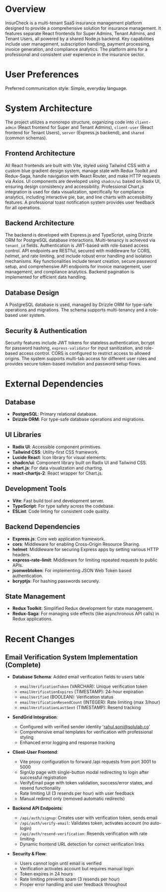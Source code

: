 # Overview
InsurCheck is a multi-tenant SaaS insurance management platform designed to provide a comprehensive solution for insurance management. It features separate React frontends for Super Admins, Tenant Admins, and Tenant Users, all powered by a shared Node.js backend. Key capabilities include user management, subscription handling, payment processing, invoice generation, and compliance analytics. The platform aims for a professional and consistent user experience in the insurance sector.

# User Preferences
Preferred communication style: Simple, everyday language.

# System Architecture
The project utilizes a monorepo structure, organizing code into `client-admin` (React frontend for Super and Tenant Admins), `client-user` (React frontend for Tenant Users), `server` (Express.js backend), and `shared` (common schemas).

## Frontend Architecture
All React frontends are built with Vite, styled using Tailwind CSS with a custom blue gradient design system, manage state with Redux Toolkit and Redux-Saga, handle navigation with React Router, and make HTTP requests via Axios. UI components are developed using `shadcn/ui` based on Radix UI, ensuring design consistency and accessibility. Professional Chart.js integration is used for data visualization, specifically for compliance analytics, including interactive pie, bar, and line charts with accessibility features. A professional toast notification system provides user feedback for all operations.

## Backend Architecture
The backend is developed with Express.js and TypeScript, using Drizzle ORM for PostgreSQL database interactions. Multi-tenancy is achieved via `tenant_id` fields. Authentication is JWT-based with role-based access control. API endpoints are RESTful, secured with middleware for CORS, helmet, and rate limiting, and include robust error handling and isolation mechanisms. Key functionalities include tenant creation, secure password setup, and comprehensive API endpoints for invoice management, user management, and compliance analytics. Backend pagination is implemented for efficient data handling.

## Database Design
A PostgreSQL database is used, managed by Drizzle ORM for type-safe operations and migrations. The schema supports multi-tenancy and a role-based user system.

## Security & Authentication
Security features include JWT tokens for stateless authentication, bcrypt for password hashing, `express-validator` for input sanitization, and role-based access control. CORS is configured to restrict access to allowed origins. The system supports multi-tab access for different user roles and provides secure token-based invitation and password setup flows.

# External Dependencies

## Database
- **PostgreSQL**: Primary relational database.
- **Drizzle ORM**: For type-safe database operations and migrations.

## UI Libraries
- **Radix UI**: Accessible component primitives.
- **Tailwind CSS**: Utility-first CSS framework.
- **Lucide React**: Icon library for visual elements.
- **shadcn/ui**: Component library built on Radix UI and Tailwind CSS.
- **chart.js**: For data visualization and charting.
- **react-chartjs-2**: React wrapper for Chart.js.

## Development Tools
- **Vite**: Fast build tool and development server.
- **TypeScript**: For type safety across the codebase.
- **ESLint**: Code linting for consistent code quality.

## Backend Dependencies
- **Express.js**: Core web application framework.
- **cors**: Middleware for enabling Cross-Origin Resource Sharing.
- **helmet**: Middleware for securing Express apps by setting various HTTP headers.
- **express-rate-limit**: Middleware for limiting repeated requests to public APIs.
- **jsonwebtoken**: For implementing JSON Web Token based authentication.
- **bcryptjs**: For hashing passwords securely.

## State Management
- **Redux Toolkit**: Simplified Redux development for state management.
- **Redux-Saga**: For managing side effects (like asynchronous API calls) in Redux applications.

# Recent Changes

## Email Verification System Implementation (Complete)
- **Database Schema**: Added email verification fields to users table
  - `emailVerificationToken` (VARCHAR): Unique verification token
  - `emailVerificationExpires` (TIMESTAMP): 24-hour expiration
  - `emailVerified` (BOOLEAN): Verification status
  - `emailVerificationResendCount` (INTEGER): Rate limiting (max 3/hour)
  - `emailVerificationLastSent` (TIMESTAMP): Resend tracking

- **SendGrid Integration**: 
  - Configured with verified sender identity 'rahul.soni@solulab.co'
  - Comprehensive email templates for verification with professional styling
  - Enhanced error logging and response tracking

- **Client-User Frontend**:
  - Vite proxy configuration to forward /api requests from port 3001 to 5000
  - SignUp page with single-button modal redirecting to login after successful registration
  - VerifyEmail page with token validation, success/error states, and resend functionality
  - Rate limiting UI (3 resends per hour) with user feedback
  - Manual redirect only (removed automatic redirects)

- **Backend API Endpoints**:
  - `/api/auth/signup`: Creates user with verification token, sends email
  - `/api/auth/verify-email`: Validates token, activates account (no auto-login)
  - `/api/auth/resend-verification`: Resends verification with rate limiting
  - Dynamic frontend URL detection for correct verification links

- **Security & Flow**:
  - Users cannot login until email is verified
  - Verification activates account but requires manual login
  - Token expires in 24 hours
  - Rate limiting prevents spam (3 resends per hour)
  - Proper error handling and user feedback throughout